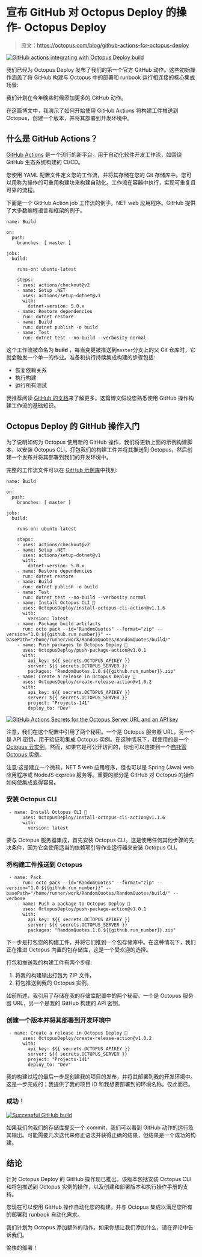 # 宣布 GitHub 对 Octopus Deploy 的操作- Octopus Deploy

> 原文：<https://octopus.com/blog/github-actions-for-octopus-deploy>

[![GitHub actions integrating with Octopus Deploy build](img/8749de1bf5c55a0705619744eeeb35c2.png)](#)

我们已经为 Octopus Deploy 发布了我们的第一个官方 GitHub 动作。这些初始操作涵盖了将 GitHub 构建与 Octopus 中的部署和 runbook 运行相连接的核心集成场景:

我们计划在今年晚些时候添加更多的 GitHub 动作。

在这篇博文中，我演示了如何开始使用 GitHub Actions 将构建工件推送到 Octopus，创建一个版本，并将其部署到开发环境中。

## 什么是 GitHub Actions？

[GitHub Actions](https://docs.github.com/en/actions) 是一个流行的新平台，用于自动化软件开发工作流，如围绕 GitHub 生态系统构建的 CI/CD。

您使用 YAML 配置文件定义您的工作流，并将其存储在您的 Git 存储库中。您可以用称为操作的可重用构建块来构建自动化。工作流在容器中执行，实现可重复且可靠的流程。

下面是一个 GitHub Action job 工作流的例子。NET web 应用程序。GitHub 提供了大多数编程语言和框架的例子。

```
name: Build

on:
  push:
    branches: [ master ]

jobs:
  build:

    runs-on: ubuntu-latest

    steps:
    - uses: actions/checkout@v2
    - name: Setup .NET
      uses: actions/setup-dotnet@v1
      with:
        dotnet-version: 5.0.x
    - name: Restore dependencies
      run: dotnet restore
    - name: Build
      run: dotnet publish -o build 
    - name: Test
      run: dotnet test --no-build --verbosity normal 
```

这个工作流被命名为 **build** ，每当变更被推送到`master`分支上的父 Git 仓库时，它就会触发一个单一的作业。准备和执行持续集成构建的步骤包括:

*   恢复依赖关系
*   执行构建
*   运行所有测试

我推荐阅读 [GitHub 的文档](https://docs.github.com/en/actions/learn-github-actions)来了解更多。这篇博文假设您熟悉使用 GitHub 操作构建工作流的基础知识。

## Octopus Deploy 的 GitHub 操作入门

为了说明如何为 Octopus 使用新的 GitHub 操作，我们将更新上面的示例构建脚本，以安装 Octopus CLI，打包我们的构建工件并将其推送到 Octopus，然后创建一个发布并将其部署到我们的开发环境中。

完整的工作流文件可以在 [GitHub 示例库](https://github.com/OctopusSamples/RandomQuotes/actions/workflows/dotnet.yml)中找到:

```
name: Build

on:
  push:
    branches: [ master ]

jobs:
  build:

    runs-on: ubuntu-latest

    steps:
    - uses: actions/checkout@v2
    - name: Setup .NET
      uses: actions/setup-dotnet@v1
      with:
        dotnet-version: 5.0.x
    - name: Restore dependencies
      run: dotnet restore
    - name: Build
      run: dotnet publish -o build 
    - name: Test
      run: dotnet test --no-build --verbosity normal
    - name: Install Octopus CLI 🐙
      uses: OctopusDeploy/install-octopus-cli-action@v1.1.6
      with:
        version: latest
    - name: Package build artifacts
      run: octo pack --id="RandomQuotes" --format="zip" --version="1.0.${{github.run_number}}" --basePath="/home/runner/work/RandomQuotes/RandomQuotes/build/"
    - name: Push packages to Octopus Deploy 🐙
      uses: OctopusDeploy/push-package-action@v1.0.1
      with:
        api_key: ${{ secrets.OCTOPUS_APIKEY }}
        server: ${{ secrets.OCTOPUS_SERVER }}
        packages: "RandomQuotes.1.0.${{github.run_number}}.zip"
    - name: Create a release in Octopus Deploy 🐙
      uses: OctopusDeploy/create-release-action@v1.0.2
      with:
        api_key: ${{ secrets.OCTOPUS_APIKEY }}
        server: ${{ secrets.OCTOPUS_SERVER }}
        project: "Projects-141"
        deploy_to: "Dev" 
```

[![GitHub Actions Secrets for the Octopus Server URL and an API key](img/eea88e63caa0d2885dc368ec131fbe5c.png)](#)

注意，我们在这个配置中引用了两个秘密。一个是 Octopus 服务器 URL，另一个是 API 密钥，用于验证和集成 Octopus 实例。在这种情况下，我使用的是一个 [Octopus 云实例](https://octopus.com/docs/octopus-cloud)，然而，如果它是可公开访问的，你也可以连接到一个[自托管 Octopus 实例](https://octopus.com/docs/getting-started#self-hosted-octopus)。

注意:这是建立一个微软。NET 5 web 应用程序，但也可以是 Spring (Java) web 应用程序或 NodeJS express 服务等。重要的部分是 GitHub 对 Octopus 的操作如何使集成变得容易。

### 安装 Octopus CLI

```
 - name: Install Octopus CLI 🐙
      uses: OctopusDeploy/install-octopus-cli-action@v1.1.6
      with:
        version: latest 
```

要与 Octopus 服务器集成，首先安装 Octopus CLI。这是使用任何其他步骤的先决条件，因为它会使用适当的依赖项引导作业运行器来安装 Octopus CLI。

### 将构建工件推送到 Octopus

```
 - name: Pack
      run: octo pack --id="RandomQuotes" --format="zip" --version="1.0.${{github.run_number}}" --basePath="/home/runner/work/RandomQuotes/RandomQuotes/build/" --verbose
    - name: Push a package to Octopus Deploy 🐙
      uses: OctopusDeploy/push-package-action@v1.0.1
      with:
        api_key: ${{ secrets.OCTOPUS_APIKEY }}
        server: ${{ secrets.OCTOPUS_SERVER }}
        packages: "RandomQuotes.1.0.${{github.run_number}}.zip" 
```

下一步是打包您的构建工件，并将它们推到一个包存储库中。在这种情况下，我们正在推进 Octopus 内置的包存储库，这是一个受欢迎的选择。

打包和推送我的构建工件有两个步骤:

1.  将我的构建输出打包为 ZIP 文件。
2.  将包推送到我的 Octopus 实例。

如前所述，我引用了存储在我的存储库配置中的两个秘密。一个是 Octopus 服务器 URL，另一个是我的 GitHub 构建的 API 密钥。

### 创建一个版本并将其部署到开发环境中

```
 - name: Create a release in Octopus Deploy 🐙
      uses: OctopusDeploy/create-release-action@v1.0.2
      with:
        api_key: ${{ secrets.OCTOPUS_APIKEY }}
        server: ${{ secrets.OCTOPUS_SERVER }}
        project: "Projects-141"
        deploy_to: "Dev" 
```

我的构建过程的最后一步是创建我的项目的发布，并将其部署到我的开发环境中。这是一步完成的；我提供了我的项目 ID 和我想要部署到的环境名称。仅此而已。

### 成功！

[![Successful GitHub build](img/46d2c530560eb582101bfb3a82831733.png)](#)

如果我们向我们的存储库提交一个 commit，我们可以看到 GitHub 动作的运行及其输出。可能需要几次迭代来修正语法并获得正确的结果，但结果是一个成功的构建。

## 结论

针对 Octopus Deploy 的 GitHub 操作现已推出。该版本包括安装 Octopus CLI 和将包推送到 Octopus 实例的操作，以及创建和部署版本和执行操作手册的支持。

您现在可以使用 GitHub 操作自动化您的构建，并与 Octopus 集成以满足您所有的部署和 runbook 自动化需求。

我们计划为 Octopus 添加额外的动作。如果你想让我们添加什么，请在评论中告诉我们。

愉快的部署！